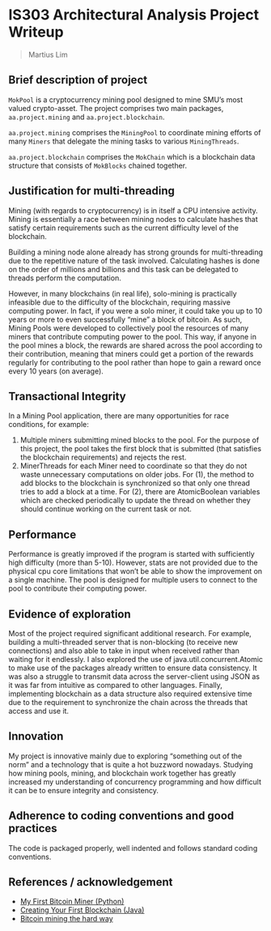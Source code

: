 # IS303 Architectural Analysis Project Writeup
> Martius Lim 
  
## Brief description of project
`MokPool` is a cryptocurrency mining pool designed to mine SMU’s most valued crypto-asset. The project comprises two main packages, `aa.project.mining` and `aa.project.blockchain`. 

`aa.project.mining` comprises the `MiningPool` to coordinate mining efforts of many `Miners` that delegate the mining tasks to various `MiningThreads`. 

`aa.project.blockchain` comprises the `MokChain` which is a blockchain data structure that consists of `MokBlocks` chained together. 

## Justification for multi-threading
Mining (with regards to cryptocurrency) is in itself a CPU intensive activity. Mining is essentially a race between mining nodes to calculate hashes that satisfy certain requirements such as the current difficulty level of the blockchain. 

Building a mining node alone already has strong grounds for multi-threading due to the repetitive nature of the task involved. Calculating hashes is done on the order of millions and billions and this task can be delegated to threads perform the computation.

However, in many blockchains (in real life), solo-mining is practically infeasible due to the difficulty of the blockchain, requiring massive computing power. In fact, if you were a solo miner, it could take you up to 10 years or more to even successfully “mine” a block of bitcoin. As such, Mining Pools were developed to collectively pool the resources of many miners that contribute computing power to the pool. This way, if anyone in the pool mines a block, the rewards are shared across the pool according to their contribution, meaning that miners could get a portion of the rewards regularly for contributing to the pool rather than hope to gain a reward once every 10 years (on average).

## Transactional Integrity
In a Mining Pool application, there are many opportunities for race conditions, for example:
1.	Multiple miners submitting mined blocks to the pool. For the purpose of this project, the pool takes the first block that is submitted (that satisfies the blockchain requirements) and rejects the rest.
2.	MinerThreads for each Miner need to coordinate so that they do not waste unnecessary computations on older jobs. 
For (1), the method to add blocks to the blockchain is synchronized so that only one thread tries to add a block at a time.
For (2), there are AtomicBoolean variables which are checked periodically to update the thread on whether they should continue working on the current task or not.

## Performance
Performance is greatly improved if the program is started with sufficiently high difficulty (more than 5-10). However, stats are not provided due to the physical cpu core limitations that won’t be able to show the improvement on a single machine. The pool is designed for multiple users to connect to the pool to contribute their computing power. 

## Evidence of exploration
Most of the project required significant additional research. For example, building a multi-threaded server that is non-blocking (to receive new connections) and also able to take in input when received rather than waiting for it endlessly. I also explored the use of java.util.concurrent.Atomic to make use of the packages already written to ensure data consistency. It was also a struggle to transmit data across the server-client using JSON as it was far from intuitive as compared to other languages. Finally, implementing blockchain as a data structure also required extensive time due to the requirement to synchronize the chain across the threads that access and use it.

## Innovation
My project is innovative mainly due to exploring “something out of the norm” and a technology that is quite a hot buzzword nowadays. Studying how mining pools, mining, and blockchain work together has greatly increased my understanding of concurrency programming and how difficult it can be to ensure integrity and consistency.

## Adherence to coding conventions and good practices
The code is packaged properly, well indented and follows standard coding conventions.

## References / acknowledgement
- [My First Bitcoin Miner (Python)](https://github.com/philipperemy/my-first-bitcoin-miner)
- [Creating Your First Blockchain (Java)](https://medium.com/programmers-blockchain/create-simple-blockchain-java-tutorial-from-scratch-6eeed3cb03fa)
- [Bitcoin mining the hard way](http://www.righto.com/2014/02/bitcoin-mining-hard-way-algorithms.html
)